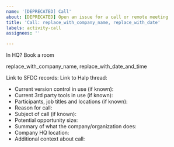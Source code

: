 ```yaml
---
name: '[DEPRECATED] Call'
about: [DEPRECATED] Open an issue for a call or remote meeting
title: 'Call: replace_with_company_name, replace_with_date'
labels: activity-call
assignees: ''

---
```

<!-- [DEPRECATED] Please use the new issue form https://github.com/github/solutions-engineering/issues/new?assignees=&labels=demo%2Cactivity-call&template=call_com.yml&title=Call%3A+replace_with_company_name%2C+replace_with_date+yyyy-MMM-dd -->

In HQ? Book a room

replace_with_company_name, replace_with_date_and_time

Link to SFDC records: 
Link to Halp thread: 

* Current version control in use (if known): 
* Current 3rd party tools in use (if known): 
* Participants, job titles and locations (if known): 
* Reason for call: 
* Subject of call (if known): 
* Potential opportunity size: 
* Summary of what the company/organization does: 
* Company HQ location:
* Additional context about call:

